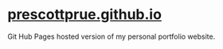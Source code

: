 # [prescottprue.github.io](http://prescottprue.github.io)

Git Hub Pages hosted version of my personal portfolio website.